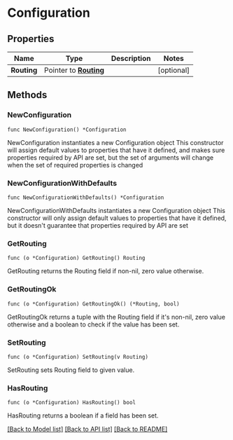 # Configuration

## Properties

Name | Type | Description | Notes
------------ | ------------- | ------------- | -------------
**Routing** | Pointer to [**Routing**](Routing.md) |  | [optional] 

## Methods

### NewConfiguration

`func NewConfiguration() *Configuration`

NewConfiguration instantiates a new Configuration object
This constructor will assign default values to properties that have it defined,
and makes sure properties required by API are set, but the set of arguments
will change when the set of required properties is changed

### NewConfigurationWithDefaults

`func NewConfigurationWithDefaults() *Configuration`

NewConfigurationWithDefaults instantiates a new Configuration object
This constructor will only assign default values to properties that have it defined,
but it doesn't guarantee that properties required by API are set

### GetRouting

`func (o *Configuration) GetRouting() Routing`

GetRouting returns the Routing field if non-nil, zero value otherwise.

### GetRoutingOk

`func (o *Configuration) GetRoutingOk() (*Routing, bool)`

GetRoutingOk returns a tuple with the Routing field if it's non-nil, zero value otherwise
and a boolean to check if the value has been set.

### SetRouting

`func (o *Configuration) SetRouting(v Routing)`

SetRouting sets Routing field to given value.

### HasRouting

`func (o *Configuration) HasRouting() bool`

HasRouting returns a boolean if a field has been set.


[[Back to Model list]](../README.md#documentation-for-models) [[Back to API list]](../README.md#documentation-for-api-endpoints) [[Back to README]](../README.md)



